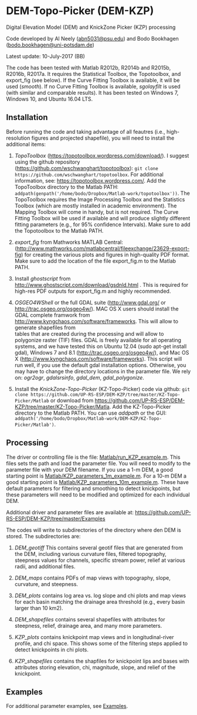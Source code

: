 # DEM-Topo-Picker (DEM-KZP)
Digital Elevation Model (DEM) and KnickZone Picker (KZP) processing

Code developed by Al Neely (abn5031@psu.edu) and Bodo Bookhagen (bodo.bookhagen@uni-potsdam.de)

Latest update: 10-July-2017 (BB)

The code has been tested with Matlab R2012b, R2014b and R2015b, R2016b, R2017a. 
It requires the Statistical Toolbox, the Topotoolbox, and 
export_fig (see below). If the Curve Fitting 
Toolbox is available, it will be used (_smooth_). If no Curve Fitting 
Toolbox is available, _sgolayfilt_ is used (with similar and comparable 
results). It has been tested on Windows 7, Windows 10, and Ubuntu 16.04 LTS.

## Installation

Before running the code and taking advantage of all feautres (i.e.,
high-resolution figures and projected shapefile), you will need to
install the additional items:

1. _TopoToolbox_ (https://topotoolbox.wordpress.com/download/). I suggest
using the github repository
(https://github.com/wschwanghart/topotoolbox): `git clone https://github.com/wschwanghart/topotoolbox`. For additional
information, see: https://topotoolbox.wordpress.com/. Add
the TopoToolbox directory to the Matlab PATH: `addpath(genpath('/home/bodo/Dropbox/Matlab-work/topotoolbox'))`.
The TopoToolbox requires the Image Processing Toolbox and the Statistics
Toolbox (which are mostly installed in academic environment). 
The Mapping Toolbox will come in handy, but is not required. The Curve 
Fitting Toolbox will be used if available and will produce slightly
different fitting parameters (e.g., for 95% confidence Intervals).
Make sure to add the Topotoolbox to the Matlab PATH.

2. _export_fig_ from Mathworks MATLAB Central:
(http://www.mathworks.com/matlabcentral/fileexchange/23629-export-fig)
for creating the various plots and figures in high-quality PDF format.
Make sure to add the location of the file export_fig.m to the Matlab PATH.

3. Install _ghostscript_ from
http://www.ghostscript.com/download/gsdnld.html . This is required for 
high-res PDF outputs for export_fig.m and highly recommended.

4. _OSGEO4WShell_ or the full GDAL suite (http://www.gdal.org/ or 
http://trac.osgeo.org/osgeo4w/). MAC OS X users should install the GDAL 
complete framwork from http://www.kyngchaos.com/software/frameworks. 
This will allow to generate shapefiles from  
tables that are created during the processing and will allow to
polygonize raster (TIF) files. GDAL is freely available for all operating
systems, and we have tested this on Ubuntu 12.04
(sudo apt-get install gdal), Windows 7 and 8.1 
(http://trac.osgeo.org/osgeo4w/), and
Mac OS X (http://www.kyngchaos.com/software/frameworks). This script will
run well, if you use the default gdal installation options. Otherwise,
you may have to change the directory locations in the parameter file.
We rely on: _ogr2ogr_, _gdalsrsinfo_, _gdal_dem_,
_gdal_polygonize_.

5. Install the _KnickZone-Topo-Picker_ (KZ-Topo-Picker) code via github: `git clone https://github.com/UP-RS-ESP/DEM-KZP/tree/master/KZ-Topo-Picker/Matlab` or download from https://github.com/UP-RS-ESP/DEM-KZP/tree/master/KZ-Topo-Picker/Matla. Add
the KZ-Topo-Picker directory to the Matlab PATH. You can use _addpath_ or the GUI: `addpath('/home/bodo/Dropbox/Matlab-work/DEM-KZP/KZ-Topo-Picker/Matlab')`.

## Processing
The driver or controlling file is the file: [Matlab/run_KZP_example.m](Matlab/run_KZP_example.m). This files sets the path and load the parameter file. You will need to modify to the parameter file with your DEM filename. If you use a 1-m DEM, a good starting point is [Matlab/KZP_parameters_1m_example.m](Matlab/KZP_parameters_1m_example.m). For a 10-m DEM a good starting point is [Matlab/KZP_parameters_10m_example.m](Matlab/KZP_parameters_10m_example.m). These have default parameters for filtering and smoothing to detect knickpoints, but these parameters will need to be modified and optimized for each individual DEM.

Additional driver and parameter files are available at: https://github.com/UP-RS-ESP/DEM-KZP/tree/master/Examples

The codes will write to subdirectories of the directory where den DEM is stored. The subdirectories are:
1. _DEM_geotiff_ This contains several geotif files that are generated from the DEM, including various curvature files, filtered topography, steepness values for channels, specific stream power, relief at various radii, and additional files.

2. _DEM_maps_ contains PDFs of map views with topography, slope, curvature, and steepness.

3. _DEM_plots_ contains log area vs. log slope and chi plots and map views for each basin matching the drainage area threshold (e.g., every basin larger than 10 km2).

4. _DEM_shapefiles_ contains several shapefiles with attributes for steepness, relief, drainage area, and many more parameters.

5. _KZP_plots_ contains knickpoint map views and in longitudinal-river profile, and chi space. This shows some of the filtering steps applied to detect knickpoints in chi plots.

6. _KZP_shapefiles_ contains the shapfiles for knickpoint lips and bases with attributes storing elevation, chi, magnitude, slope, and relief of the knickpoint.

## Examples
For additional parameter examples, see [Examples](Examples).

